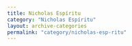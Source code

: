 ```yaml
---
title: Nicholas Espíritu
category: "Nicholas Espíritu"
layout: archive-categories
permalink: "category/nicholas-esp-ritu"
---
```

